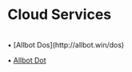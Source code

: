# Cloud Services

<br>
&bull; [Allbot Dos](http://allbot.win/dos)

&bull; [Allbot Dot](http://allbot.win/dot)



